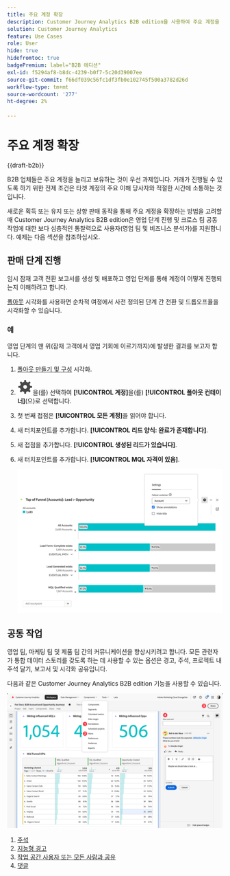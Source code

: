 ```yaml
---
title: 주요 계정 확장
description: Customer Journey Analytics B2B edition을 사용하여 주요 계정을 확장하는 방법에 대해 알아봅니다.
solution: Customer Journey Analytics
feature: Use Cases
role: User
hide: true
hidefromtoc: true
badgePremium: label="B2B 에디션"
exl-id: f5294af8-b8dc-4239-b0f7-5c20d39007ee
source-git-commit: f66df039c56fc1df3fb0e102745f500a3782d26d
workflow-type: tm+mt
source-wordcount: '277'
ht-degree: 2%

---
```


# 주요 계정 확장

{{draft-b2b}}

B2B 업체들은 주요 계정을 늘리고 보유하는 것이 우선 과제입니다. 거래가 진행될 수 있도록 하기 위한 전제 조건은 타겟 계정의 주요 이해 당사자와 적절한 시간에 소통하는 것입니다.

새로운 획득 또는 유지 또는 상향 판매 동작을 통해 주요 계정을 확장하는 방법을 고려할 때 Customer Journey Analytics B2B edition은 영업 단계 진행 및 크로스 팀 공동 작업에 대한 보다 심층적인 통찰력으로 사용자(영업 팀 및 비즈니스 분석가)를 지원합니다. 예제는 다음 섹션을 참조하십시오.

## 판매 단계 진행

임시 잠재 고객 전환 보고서를 생성 및 배포하고 영업 단계를 통해 계정이 어떻게 진행되는지 이해하려고 합니다.

[폴아웃](/help/analysis-workspace/visualizations/fallout/fallout-flow.md) 시각화를 사용하면 순차적 여정에서 사전 정의된 단계 간 전환 및 드롭오프율을 시각화할 수 있습니다.

### 예

영업 단계의 맨 위(잠재 고객에서 영업 기회에 이르기까지)에 발생한 결과를 보고자 합니다.

1. [폴아웃 만들기 및 구성](/help/analysis-workspace/visualizations/fallout/configuring-fallout.md) 시각화.
1. ![설정](/help/assets/icons/Setting.svg)을(를) 선택하여 **[!UICONTROL 계정]**&#x200B;을(를) **[!UICONTROL 폴아웃 컨테이너]**(으)로 선택합니다.
1. 첫 번째 접점은 **[!UICONTROL 모든 계정]**&#x200B;을 읽어야 합니다.
1. 새 터치포인트를 추가합니다. **[!UICONTROL 리드 양식: 완료가 존재합니다]**.
1. 새 접점을 추가합니다. **[!UICONTROL 생성된 리드가 있습니다]**.
1. 새 터치포인트를 추가합니다. **[!UICONTROL MQL 자격이 있음]**.

   ![B2B - 주요 계정 증가 - 판매 단계 진행 - 폴아웃](assets/b2b-uc-grow-key-accounts-fallout.png)


## 공동 작업

영업 팀, 마케팅 팀 및 제품 팀 간의 커뮤니케이션을 향상시키려고 합니다. 모든 관련자가 통합 데이터 스토리를 갖도록 하는 데 사용할 수 있는 옵션은 경고, 주석, 프로젝트 내 주석 달기, 보고서 및 시각화 공유입니다.

다음과 같은 Customer Journey Analytics B2B edition 기능을 사용할 수 있습니다.

![B2B 사용 사례 - 주요 계정 늘리기 - 공동 작업 - 공유](assets/b2b-uc-grow-key-accounts-share.png)

1. [주석](/help/components/annotations/overview.md)
1. [지능형 경고](/help/components/c-intelligent-alerts/intelligent-alerts.md)
1. [작업 공간 사용자 또는 모든 사람과 공유](/help/analysis-workspace/curate-share/share-projects.md)
1. [댓글](/help/analysis-workspace/build-workspace-project/comment-projects.md)
